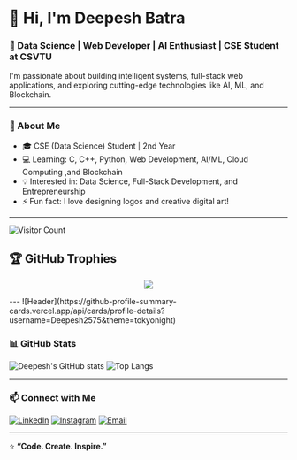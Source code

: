 # 👋 Hi, I'm Deepesh Batra  
### 🚀 Data Science | Web Developer | AI Enthusiast | CSE Student at CSVTU

I'm passionate about building intelligent systems, full-stack web applications, and exploring cutting-edge technologies like AI, ML, and Blockchain.

---

### 🧠 About Me
- 🎓 CSE (Data Science) Student | 2nd Year
- 💻 Learning: C, C++, Python, Web Development, AI/ML, Cloud Computing ,and Blockchain
- 💡 Interested in: Data Science, Full-Stack Development, and Entrepreneurship
- ⚡ Fun fact: I love designing logos and creative digital art!

---
![Visitor Count](https://komarev.com/ghpvc/?username=Deepesh2575&color=blue)
## 🏆 GitHub Trophies

<p align="center">
  <img src="https://github-profile-trophy.vercel.app/?username=Deepesh2575&theme=tokyonight&no-frame=false&no-bg=true&margin-w=15" />
</p>
---
![Header](https://github-profile-summary-cards.vercel.app/api/cards/profile-details?username=Deepesh2575&theme=tokyonight)



### 📊 GitHub Stats

![Deepesh's GitHub stats](https://github-readme-stats.vercel.app/api?username=Deepesh2575&show_icons=true&theme=tokyonight)
![Top Langs](https://github-readme-stats.vercel.app/api/top-langs/?username=Deepesh2575&layout=compact&theme=tokyonight)

---

### 📫 Connect with Me
[![LinkedIn](https://img.shields.io/badge/-LinkedIn-blue?style=flat&logo=Linkedin)](www.linkedin.com/in/deepesh-batra-a7827531a)
[![Instagram](https://img.shields.io/badge/-Instagram-E4405F?style=flat&logo=instagram)](https://instagram.com/batra_deepesh)
[![Email](https://img.shields.io/badge/-Email-D14836?style=flat&logo=gmail)](deepeshbatra589@gmail.com)

---

⭐ **“Code. Create. Inspire.”**
